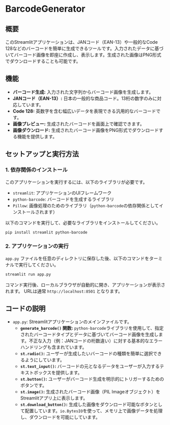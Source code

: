 
# BarcodeGenerator 

## 概要

このStreamlitアプリケーションは、JANコード（EAN-13）や一般的なCode 128などのバーコードを簡単に生成できるツールです。入力されたデータに基づいてバーコード画像を即座に作成し、表示します。生成された画像はPNG形式でダウンロードすることも可能です。

## 機能

- **バーコード生成:** 入力された文字列からバーコード画像を生成します。
- **JANコード（EAN-13）:** 日本の一般的な商品コード。13桁の数字のみに対応しています。
- **Code 128:** 英数字を含む幅広いデータを表現できる汎用的なバーコードです。
- **画像プレビュー:** 生成されたバーコードを画面上で確認できます。
- **画像ダウンロード:** 生成されたバーコード画像をPNG形式でダウンロードする機能を提供します。

## セットアップと実行方法

### 1. 依存関係のインストール

このアプリケーションを実行するには、以下のライブラリが必要です。

- `streamlit`: アプリケーションのUIフレームワーク
- `python-barcode`: バーコードを生成するライブラリ
- `Pillow`: 画像処理のためのライブラリ（`python-barcode`の依存関係としてインストールされます）

以下のコマンドを実行して、必要なライブラリをインストールしてください。

```bash
pip install streamlit python-barcode
````

### 2\. アプリケーションの実行

`app.py` ファイルを任意のディレクトリに保存した後、以下のコマンドをターミナルで実行してください。

```bash
streamlit run app.py
```

コマンド実行後、ローカルブラウザが自動的に開き、アプリケーションが表示されます。
URLは通常 `http://localhost:8501` となります。

## コードの説明

  - `app.py`: Streamlitアプリケーションのメインファイルです。
      - **`generate_barcode()` 関数:** `python-barcode`ライブラリを使用して、指定されたバーコードタイプとデータに基づいてバーコード画像を生成します。不正な入力（例：JANコードの桁数違い）に対する基本的なエラーハンドリングも含まれています。
      - **`st.radio()`:** ユーザーが生成したいバーコードの種類を簡単に選択できるようにしています。
      - **`st.text_input()`:** バーコードの元となるデータをユーザーが入力するテキストボックスを提供します。
      - **`st.button()`:** ユーザーがバーコード生成を明示的にトリガーするためのボタンです。
      - **`st.image()`:** 生成されたバーコード画像（PIL Imageオブジェクト）をStreamlitアプリ上に表示します。
      - **`st.download_button()`:** 生成した画像をダウンロード可能なボタンとして配置しています。`io.BytesIO`を使って、メモリ上で画像データを処理し、ダウンロードを可能にしています。

<!-- end list -->

```
```
